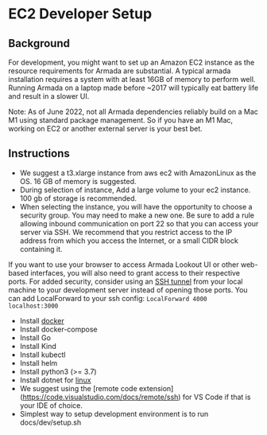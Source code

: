 # EC2 Developer Setup

## Background

For development, you might want to set up an Amazon EC2 instance as the resource requirements for Armada are substantial. A typical armada installation requires a system with at least 16GB of memory to perform well. Running Armada on a laptop made before ~2017 will typically eat battery life and result in a slower UI.

Note: As of June 2022, not all Armada dependencies reliably build on a Mac M1 using standard package management. So if you have an M1 Mac, working on EC2 or another external server is your best bet.

## Instructions

- We suggest a t3.xlarge instance from aws ec2 with AmazonLinux as the OS.  16 GB of memory is suggested.
- During selection of instance, Add a large volume to your ec2 instance.   100 gb of storage is recommended.
- When selecting the instance, you will have the opportunity to choose a security group. You may need to make a new one. Be sure to add a rule allowing inbound communication on port 22 so that you can access your server via SSH. We recommend that you restrict access to the IP address from which you access the Internet, or a small CIDR block containing it.

If you want to use your browser to access Armada Lookout UI or other web-based interfaces, you will also need to grant access to their respective ports. For added security, consider using an [SSH tunnel](https://www.ssh.com/academy/ssh/tunneling/example) from your local machine to your development server instead of opening those ports. You can add LocalForward to your ssh config: `LocalForward 4000 localhost:3000`  
- Install [docker](https://www.cyberciti.biz/faq/how-to-install-docker-on-amazon-linux-2/)
- Install docker-compose
- Install Go 
- Install Kind
- Install kubectl
- Install helm
- Install python3 (>= 3.7)
- Install dotnet for [linux](https://docs.microsoft.com/en-us/dotnet/core/install/linux-centos)
- We suggest using the [remote code extension] (https://code.visualstudio.com/docs/remote/ssh) for VS Code if that is your IDE of choice.
- Simplest way to setup development environment is to run docs/dev/setup.sh
